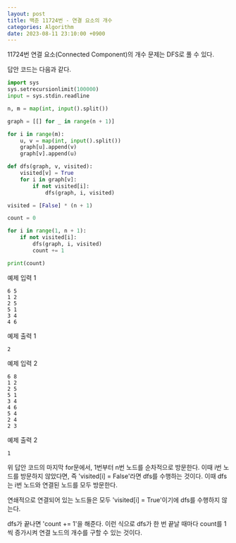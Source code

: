 ```yaml
---
layout: post
title: 백준 11724번 - 연결 요소의 개수
categories: Algorithm
date: 2023-08-11 23:10:00 +0900
---
```

11724번 연결 요소(Connected Component)의 개수 문제는 DFS로 풀 수 있다.

답안 코드는 다음과 같다.

```python
import sys
sys.setrecursionlimit(100000)
input = sys.stdin.readline

n, m = map(int, input().split())

graph = [[] for _ in range(n + 1)]

for i in range(m):
    u, v = map(int, input().split())
    graph[u].append(v)
    graph[v].append(u)

def dfs(graph, v, visited):
    visited[v] = True
    for i in graph[v]:
        if not visited[i]:
            dfs(graph, i, visited)

visited = [False] * (n + 1)

count = 0

for i in range(1, n + 1):
    if not visited[i]:
        dfs(graph, i, visited)
        count += 1

print(count)
```

예제 입력 1

```
6 5
1 2
2 5
5 1
3 4
4 6
```

예제 출력 1

```
2
```

예제 입력 2

```
6 8
1 2
2 5
5 1
3 4
4 6
5 4
2 4
2 3
```

예제 출력 2

```
1
```

위 답안 코드의 마지막 for문에서, 1번부터 n번 노드를 순차적으로 방문한다. 이때 i번 노드를 방문하지 않았다면, 즉 'visited[i] = False'라면 dfs를 수행하는 것이다. 이때 dfs는 i번 노드와 연결된 노드를 모두 방문한다. 

연쇄적으로 연결되어 있는 노드들은 모두 'visited[i] = True'이기에 dfs를 수행하지 않는다.

dfs가 끝나면 'count += 1'을 해준다. 이런 식으로 dfs가 한 번 끝날 때마다 count를 1씩 증가시켜 연결 노드의 개수를 구할 수 있는 것이다.